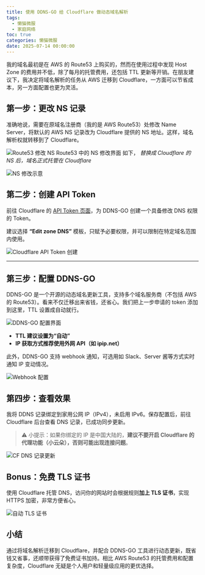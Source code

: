 ```yaml
---
title: 使用 DDNS-GO 给 Cloudflare 做动态域名解析
tags:
  - 懒猫微服
  - 家庭网络
toc: true
categories: 懒猫微服
date: 2025-07-14 00:00:00
---
```


我的域名最初是在 AWS 的 Route53 上购买的，然而在使用过程中发现 Host Zone 的费用并不低，除了每月的托管费用，还包括 TTL 更新等开销。在朋友建议下，我决定将域名解析的任务从 AWS 迁移到 Cloudflare，一方面可以节省成本，另一方面配置也更为灵活。

## 第一步：更改 NS 记录

准确地说，需要在原域名注册商（我的是 AWS Route53）处修改 Name Server，将默认的 AWS NS 记录改为 Cloudflare 提供的 NS 地址。这样，域名解析权就转移到了 Cloudflare。

<!-- more -->

![Route53 修改 NS](https://raw.githubusercontent.com/cloudsmithy/picgo-imh/master/bf852b6fc90fdb8aeca974c19ebe15fa-20250714213924253-20250714213959894.png)
Route53 中的 NS 修改界面 如下， _替换成 Cloudflare 的 NS 后，域名正式托管在 Cloudflare_

![NS 修改示意](https://raw.githubusercontent.com/cloudsmithy/picgo-imh/master/image-20250714212603214.png)

## 第二步：创建 API Token

前往 Cloudflare 的 [API Token 页面](https://dash.cloudflare.com/profile/api-tokens)，为 DDNS-GO 创建一个具备修改 DNS 权限的 Token。

建议选择 **“Edit zone DNS”** 模板，只赋予必要权限，并可以限制在特定域名范围内使用。

![Cloudflare API Token 创建](https://raw.githubusercontent.com/cloudsmithy/picgo-imh/master/ceb3433ce7976c7c3199fc54402af084.png)

---

## 第三步：配置 DDNS-GO

DDNS-GO 是一个开源的动态域名更新工具，支持多个域名服务商（不包括 AWS 的 Route53）。看来不仅迁移出来省钱，还省心。我们把上一步申请的 token 添加到这里，TTL 设置成自动就行。

![DDNS-GO 配置界面](https://raw.githubusercontent.com/cloudsmithy/picgo-imh/master/image-20250714211648662.png)

- **TTL 建议设置为“自动”**
- **IP 获取方式推荐使用外网 API（如 ipip.net）**

此外，DDNS-GO 支持 webhook 通知，可选用如 Slack、Server 酱等方式实时通知 IP 变动情况。

![Webhook 配置](https://raw.githubusercontent.com/cloudsmithy/picgo-imh/master/image-20250714211710302.png)

## 第四步：查看效果

我将 DDNS 记录绑定到家用公网 IP（IPv4），未启用 IPv6。保存配置后，前往 Cloudflare 后台查看 DNS 记录，已成功同步更新。

> ⚠️ 小提示：如果你绑定的 IP 是中国大陆的，**建议不要开启 Cloudflare 的代理功能（小云朵），否则可能出现连接问题**。

![CF DNS 记录更新](https://raw.githubusercontent.com/cloudsmithy/picgo-imh/master/image-20250714213533869.png)

## Bonus：免费 TLS 证书

使用 Cloudflare 托管 DNS，访问你的网站时会根据规则**加上 TLS 证书**，实现 HTTPS 加密，非常方便省心。

![自动 TLS 证书](https://raw.githubusercontent.com/cloudsmithy/picgo-imh/master/image-20250714212823244.png)

## 小结

通过将域名解析迁移到 Cloudflare，并配合 DDNS-GO 工具进行动态更新，既省钱又省事，还顺带获得了免费证书加持。相比 AWS Route53 的托管费用和配置复杂度，Cloudflare 无疑是个人用户和轻量级应用的更优选择。
